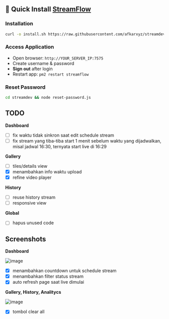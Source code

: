 ## 🚀 Quick Install [StreamFlow](https://github.com/bangtutorial/streamflow)

### Installation
```bash
curl -o install.sh https://raw.githubusercontent.com/afkarxyz/streamdev/main/install.sh && chmod +x install.sh && ./install.sh
```

### Access Application
- Open browser: `http://YOUR_SERVER_IP:7575`
- Create username & password
- **Sign out** after login
- Restart app: `pm2 restart streamflow`

### Reset Password
```bash
cd streamdev && node reset-password.js
```

## TODO

**Dashboard**
- [ ] fix waktu tidak sinkron saat edit schedule stream
- [ ] fix stream yang tiba-tiba start 1 menit sebelum waktu yang dijadwalkan, misal jadwal 16:30, ternyata start live di 16:29

**Gallery**

- [ ] tiles/details view
- [x] menambahkan info waktu upload
- [x] refine video player
      
**History**
- [ ] reuse history stream
- [ ] responsive view

**Global**
- [ ] hapus unused code

## Screenshots

**Dashboard**

![image](https://github.com/user-attachments/assets/955ee49c-1c6e-4dba-859c-654bd164fa5c)

- [x] menambahkan countdown untuk schedule stream
- [x] menambahkan filter status stream
- [x] auto refresh page saat live dimulai

**Gallery, History, Analitycs**
      
![image](https://github.com/user-attachments/assets/2369562a-39a8-4c53-996b-e21387891e1e)

- [x] tombol clear all
